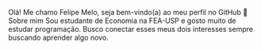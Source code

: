 Olá! Me chamo Felipe Melo, seja bem-vindo(a) ao meu perfil no GitHub 👋
Sobre mim
Sou estudante de Economia na FEA-USP e gosto muito de estudar programação. Busco conectar esses meus dois interesses sempre buscando aprender algo novo.

<!---
Felipe0899/Felipe0899 is a ✨ special ✨ repository because its `README.md` (this file) appears on your GitHub profile.
You can click the Preview link to take a look at your changes.
--->
